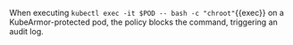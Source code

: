 
When executing `kubectl exec -it $POD -- bash -c "chroot"`{{exec}} on a KubeArmor-protected pod, the policy blocks the command, triggering an audit log.
